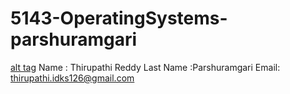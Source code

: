 # 5143-OperatingSystems-parshuramgari
[alt tag](https://avatars0.githubusercontent.com/u/21366567?v=3&s=460)
Name : Thirupathi Reddy
Last Name :Parshuramgari
Email: thirupathi.idks126@gmail.com

